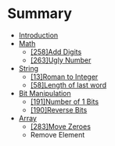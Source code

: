 # Summary

* [Introduction](README.md)
* [Math](Math.md)
   * [[258]Add Digits]([258]add_digits.md)
   * [[263]Ugly Number]([263]ugly_number.md)
* [String](string.md)
   * [[13]Roman to Integer]([13]roman_to_integer.md)
   * [[58]Length of last word]([58]length_of_last_word.md)
* [Bit Manipulation](bit_manipulation.md)
   * [[191]Number of 1 Bits](number_of_1_bits.md)
   * [[190]Reverse Bits]([190]reverse_bits.md)
* [Array](array.md)
   * [[283]Move Zeroes](move_zeroes.md)
   * Remove Element

